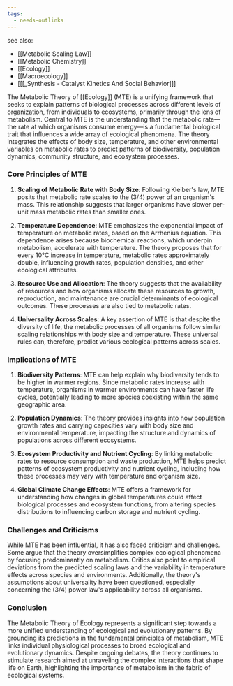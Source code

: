 ```yaml
---
tags:
  - needs-outlinks
---
```

see also:
- [[Metabolic Scaling Law]]
- [[Metabolic Chemistry]]
- [[Ecology]]
- [[Macroecology]]
- [[[_Synthesis - Catalyst Kinetics And Social Behavior]]]

The Metabolic Theory of [[Ecology]] (MTE) is a unifying framework that seeks to explain patterns of biological processes across different levels of organization, from individuals to ecosystems, primarily through the lens of metabolism. Central to MTE is the understanding that the metabolic rate—the rate at which organisms consume energy—is a fundamental biological trait that influences a wide array of ecological phenomena. The theory integrates the effects of body size, temperature, and other environmental variables on metabolic rates to predict patterns of biodiversity, population dynamics, community structure, and ecosystem processes.

### Core Principles of MTE

1. **Scaling of Metabolic Rate with Body Size**: Following Kleiber's law, MTE posits that metabolic rate scales to the \(3/4\) power of an organism's mass. This relationship suggests that larger organisms have slower per-unit mass metabolic rates than smaller ones.

2. **Temperature Dependence**: MTE emphasizes the exponential impact of temperature on metabolic rates, based on the Arrhenius equation. This dependence arises because biochemical reactions, which underpin metabolism, accelerate with temperature. The theory proposes that for every 10°C increase in temperature, metabolic rates approximately double, influencing growth rates, population densities, and other ecological attributes.

3. **Resource Use and Allocation**: The theory suggests that the availability of resources and how organisms allocate these resources to growth, reproduction, and maintenance are crucial determinants of ecological outcomes. These processes are also tied to metabolic rates.

4. **Universality Across Scales**: A key assertion of MTE is that despite the diversity of life, the metabolic processes of all organisms follow similar scaling relationships with body size and temperature. These universal rules can, therefore, predict various ecological patterns across scales.

### Implications of MTE

1. **Biodiversity Patterns**: MTE can help explain why biodiversity tends to be higher in warmer regions. Since metabolic rates increase with temperature, organisms in warmer environments can have faster life cycles, potentially leading to more species coexisting within the same geographic area.

2. **Population Dynamics**: The theory provides insights into how population growth rates and carrying capacities vary with body size and environmental temperature, impacting the structure and dynamics of populations across different ecosystems.

3. **Ecosystem Productivity and Nutrient Cycling**: By linking metabolic rates to resource consumption and waste production, MTE helps predict patterns of ecosystem productivity and nutrient cycling, including how these processes may vary with temperature and organism size.

4. **Global Climate Change Effects**: MTE offers a framework for understanding how changes in global temperatures could affect biological processes and ecosystem functions, from altering species distributions to influencing carbon storage and nutrient cycling.

### Challenges and Criticisms

While MTE has been influential, it has also faced criticism and challenges. Some argue that the theory oversimplifies complex ecological phenomena by focusing predominantly on metabolism. Critics also point to empirical deviations from the predicted scaling laws and the variability in temperature effects across species and environments. Additionally, the theory's assumptions about universality have been questioned, especially concerning the \(3/4\) power law's applicability across all organisms.

### Conclusion

The Metabolic Theory of Ecology represents a significant step towards a more unified understanding of ecological and evolutionary patterns. By grounding its predictions in the fundamental principles of metabolism, MTE links individual physiological processes to broad ecological and evolutionary dynamics. Despite ongoing debates, the theory continues to stimulate research aimed at unraveling the complex interactions that shape life on Earth, highlighting the importance of metabolism in the fabric of ecological systems.